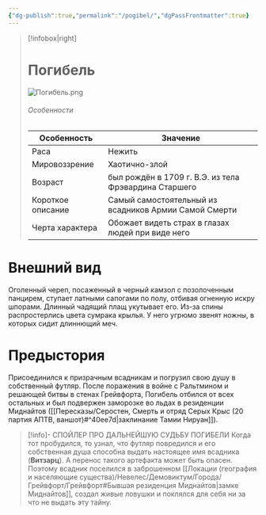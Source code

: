 ```yaml
---
{"dg-publish":true,"permalink":"/pogibel/","dgPassFrontmatter":true}
---
```



> [!infobox|right]
> # Погибель
> ![Погибель.png](/img/user/%D0%98%D0%B7%D0%BE%D0%B1%D1%80%D0%B0%D0%B6%D0%B5%D0%BD%D0%B8%D1%8F/%D0%9F%D0%BE%D0%B3%D0%B8%D0%B1%D0%B5%D0%BB%D1%8C.png)
> ###### Особенности
> | Особенность | Значение |
> | ---- | ---- |
> | Раса | Нежить|
> | Мировоззрение | Хаотично-злой |
> | Возраст | был рождён в 1709 г. В.Э. из тела Фрэвардина Старшего|
> | Короткое описание |Самый самостоятельный из всадников Армии Самой Смерти|
> | Черта характера |Обожает видеть страх в глазах людей при виде него|

# Внешний вид

Оголенный череп, посаженный в черный камзол с позолоченным панцирем, ступает латными сапогами по полу, отбивая огненную искру шпорами. Длинный чадящий плащ укутывает его. Из-за спины распростерлись цвета сумрака крылья. У него угрюмо звенят ножны, в которых сидит длиннющий меч.

# Предыстория

Присоединился к призрачным всадникам и погрузил свою душу в собственный футляр. После поражения в войне с Ральтмином и решающей битвы в стенах Грейвфорта, Погибель отбился от всех остальных и был подвержен заморозке во льдах в резиденции Миднайтов ([[Пересказы/Серостен, Смерть и отряд Серых Крыс (20 партия АПТВ, ваншот)#^40ee7d\|заклинание Тамии Нируан]]). 

> [!info]- СПОЙЛЕР ПРО ДАЛЬНЕЙШУЮ СУДЬБУ ПОГИБЕЛИ
> Когда тот пробудился, то узнал, что футляр повредился и его собственная душа способна выдать настоящее имя всадника (**Витзарц**). А перенос такого артефакта может быть опасен. Поэтому всадник поселился в заброшенном [[Локации (география и населяющие существа)/Невелес/Демовиктум/Города/Грейвфорт/Грейвфорт#Бывшая резиденция Миднайтов\|замке Миднайтов]], создал живые ловушки и поклялся для себя ни за что не выдать эту тайну. 